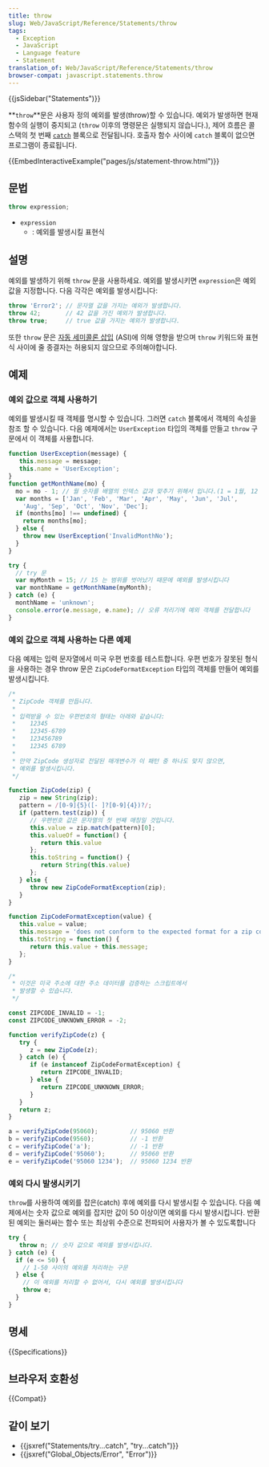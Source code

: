 ```yaml
---
title: throw
slug: Web/JavaScript/Reference/Statements/throw
tags:
  - Exception
  - JavaScript
  - Language feature
  - Statement
translation_of: Web/JavaScript/Reference/Statements/throw
browser-compat: javascript.statements.throw
---
```


{{jsSidebar("Statements")}}

**`throw`**문은 사용자 정의 예외를 발생(throw)할 수 있습니다. 예외가 발생하면 현재 함수의 실행이 중지되고 (`throw` 이후의
명령문은 실행되지 않습니다.), 제어 흐름은 콜스택의 첫 번째 [`catch`](/ko/docs/Web/JavaScript/Reference/Statements/try...catch)
블록으로 전달됩니다. 호출자 함수 사이에 `catch` 블록이 없으면 프로그램이 종료됩니다.

{{EmbedInteractiveExample("pages/js/statement-throw.html")}}

## 문법

```js
throw expression;
```

- `expression`
  - : 예외를 발생시킬 표현식

## 설명

예외를 발생하기 위해 `throw` 문을 사용하세요. 예외를 발생시키면 `expression`은 예외 값을 지정합니다.
다음 각각은 예외를 발생시킵니다:

```js
throw 'Error2'; // 문자열 값을 가지는 예외가 발생합니다.
throw 42;       // 42 값을 가진 예외가 발생합니다.
throw true;     // true 값을 가지는 예외가 발생합니다.
```

또한 `throw` 문은 [자동 세미콜론 삽입](/ko/docs/Web/JavaScript/Reference/Lexical_grammar#automatic_semicolon_insertion) (ASI)에 의해 영향을 받으며 `throw` 키워드와 표현식 사이에 줄 종결자는 허용되지 않으므로 주의해야합니다.

## 예제

### 예외 값으로 객체 사용하기

예외를 발생시킬 때 객체를 명시할 수 있습니다. 그러면 `catch` 블록에서 객체의 속성을 참조 할 수 있습니다.
다음 예제에서는 `UserException` 타입의 객체를 만들고 `throw` 구문에서 이 객체를 사용합니다.

```js
function UserException(message) {
   this.message = message;
   this.name = 'UserException';
}
function getMonthName(mo) {
  mo = mo - 1; // 월 숫자를 배열의 인덱스 값과 맞추기 위해서 입니다.(1 = 1월, 12 = 12월)
  var months = ['Jan', 'Feb', 'Mar', 'Apr', 'May', 'Jun', 'Jul',
    'Aug', 'Sep', 'Oct', 'Nov', 'Dec'];
  if (months[mo] !== undefined) {
    return months[mo];
  } else {
    throw new UserException('InvalidMonthNo');
  }
}

try {
  // try 문
  var myMonth = 15; // 15 는 범위를 벗어났기 때문에 예외를 발생시킵니다
  var monthName = getMonthName(myMonth);
} catch (e) {
  monthName = 'unknown';
  console.error(e.message, e.name); // 오류 처리기에 예외 객체를 전달합니다
}
```

### 예외 값으로 객체 사용하는 다른 예제

다음 예제는 입력 문자열에서 미국 우편 번호를 테스트합니다.
우편 번호가 잘못된 형식을 사용하는 경우 throw 문은 `ZipCodeFormatException` 타입의 객체를 만들어 예외를 발생시킵니다.

```js
/*
 * ZipCode 객체를 만듭니다.
 *
 * 입력받을 수 있는 우편번호의 형태는 아래와 같습니다:
 *    12345
 *    12345-6789
 *    123456789
 *    12345 6789
 *
 * 만약 ZipCode 생성자로 전달된 매개변수가 이 패턴 중 하나도 맞지 않으면,
 * 예외를 발생시킵니다.
 */

function ZipCode(zip) {
   zip = new String(zip);
   pattern = /[0-9]{5}([- ]?[0-9]{4})?/;
   if (pattern.test(zip)) {
      // 우편번호 값은 문자열의 첫 번째 매칭일 것입니다.
      this.value = zip.match(pattern)[0];
      this.valueOf = function() {
         return this.value
      };
      this.toString = function() {
         return String(this.value)
      };
   } else {
      throw new ZipCodeFormatException(zip);
   }
}

function ZipCodeFormatException(value) {
   this.value = value;
   this.message = 'does not conform to the expected format for a zip code';
   this.toString = function() {
      return this.value + this.message;
   };
}

/*
 * 이것은 미국 주소에 대한 주소 데이터를 검증하는 스크립트에서
 * 발생할 수 있습니다.
 */

const ZIPCODE_INVALID = -1;
const ZIPCODE_UNKNOWN_ERROR = -2;

function verifyZipCode(z) {
   try {
      z = new ZipCode(z);
   } catch (e) {
      if (e instanceof ZipCodeFormatException) {
         return ZIPCODE_INVALID;
      } else {
         return ZIPCODE_UNKNOWN_ERROR;
      }
   }
   return z;
}

a = verifyZipCode(95060);         // 95060 반환
b = verifyZipCode(9560);          // -1 반환
c = verifyZipCode('a');           // -1 반환
d = verifyZipCode('95060');       // 95060 반환
e = verifyZipCode('95060 1234');  // 95060 1234 반환
```

### 예외 다시 발생시키기

`throw`를 사용하여 예외를 잡은(catch) 후에 예외를 다시 발생시킬 수 있습니다.
다음 예제에서는 숫자 값으로 예외를 잡지만 값이 50 이상이면 예외를 다시 발생시킵니다.
반환된 예외는 둘러싸는 함수 또는 최상위 수준으로 전파되어 사용자가 볼 수 있도록합니다

```js
try {
   throw n; // 숫자 값으로 예외를 발생시킵니다.
} catch (e) {
  if (e <= 50) {
    // 1-50 사이의 예외를 처리하는 구문
  } else {
    // 이 예외를 처리할 수 없어서, 다시 예외를 발생시킵니다
    throw e;
  }
}
```

## 명세

{{Specifications}}

## 브라우저 호환성

{{Compat}}

## 같이 보기

- {{jsxref("Statements/try...catch", "try...catch")}}
- {{jsxref("Global_Objects/Error", "Error")}}
